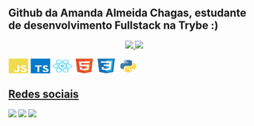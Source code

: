 ## Github da Amanda Almeida Chagas, estudante de desenvolvimento Fullstack na Trybe :)
<div align="center">
  <a href="https://github.com/amandaalmeidachagas">
  <img height="160em" src="https://github-readme-stats.vercel.app/api?username=amandaalmeidachagas&show_icons=true&theme=dracula&include_all_commits=true&count_private=true"/>
  <img height="160em" src="https://github-readme-stats.vercel.app/api/top-langs/?username=amandaalmeidachagas&layout=compact&langs_count=7&theme=dracula"/>
</div>
<div style="display: inline-block"><br>
  <img align="center" alt="AmandaJs" height="30" width="40" src="https://raw.githubusercontent.com/devicons/devicon/master/icons/javascript/javascript-plain.svg">
  <img align="center" alt="AmandaTs" height="30" width="40" src="https://raw.githubusercontent.com/devicons/devicon/master/icons/typescript/typescript-plain.svg">
  <img align="center" alt="AmandaReact" height="30" width="40" src="https://raw.githubusercontent.com/devicons/devicon/master/icons/react/react-original.svg">
  <img align="center" alt="AmandaHTML" height="30" width="40" src="https://raw.githubusercontent.com/devicons/devicon/master/icons/html5/html5-original.svg">
  <img align="center" alt="AmandaCSS" height="30" width="40" src="https://raw.githubusercontent.com/devicons/devicon/master/icons/css3/css3-original.svg">
  <img align="center" alt="AmandaPython" height="30" width="40" src="https://raw.githubusercontent.com/devicons/devicon/master/icons/python/python-original.svg">
</div>
  
  ## Redes sociais
 
<div>
  <a href = "mailto:amandaalmeidachagas@gmail.com"><img src="https://img.shields.io/badge/-Gmail-%23333?style=for-the-badge&logo=gmail&logoColor=white" target="_blank"></a>
  <a href="https://www.linkedin.com/in/amanda-almeida-chagas/" target="_blank"><img src="https://img.shields.io/badge/-LinkedIn-%230077B5?style=for-the-badge&logo=linkedin&logoColor=white" target="_blank"></a> 
  <a href="https://instagram.com/amandachagas92" target="_blank"><img src="https://img.shields.io/badge/-Instagram-%23E4405F?style=for-the-badge&logo=instagram&logoColor=white" target="_blank"></a>
 
</div>
